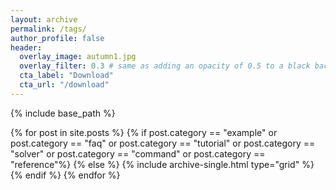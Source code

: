 ```yaml
---
layout: archive
permalink: /tags/
author_profile: false
header:
  overlay_image: autumn1.jpg
  overlay_filter: 0.3 # same as adding an opacity of 0.5 to a black background
  cta_label: "Download"
  cta_url: "/download"
---
```


{% include base_path %}

<!-- <h3 class="archive__subtitle">{{ site.data.ui-text[site.locale].recent_posts | default: "Recent Posts" }}</h3>-->

{% for post in site.posts %}
{% if post.category == "example" or post.category == "faq" or post.category == "tutorial" or post.category == "solver" or post.category == "command" or post.category == "reference"%}
{% else %}
{% include archive-single.html type="grid" %}
{% endif %}
{% endfor %}
<!-- {% include paginator.html %} -->
